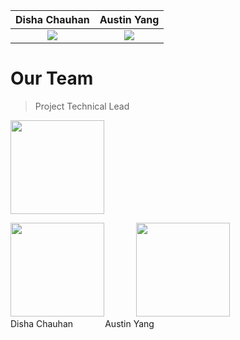 Disha Chauhan              |  Austin Yang
:-------------------------:|:-------------------------:
![](https://bi-stem-away.github.io/shiny_app_dev/Logo.png)  |  ![](https://bi-stem-away.github.io/shiny_app_dev/Logo.png)



# Our Team

> Project Technical Lead

<p float="left">
  <img src="https://bi-stem-away.github.io/shiny_app_dev/Logo.png" Caption="Member Name" width="150" />
</p>

<p float="left">
  <img src="https://bi-stem-away.github.io/shiny_app_dev/Logo.png" width="150" /> &nbsp; &nbsp; &nbsp; &nbsp; &nbsp; &nbsp; 
  <img src="https://bi-stem-away.github.io/shiny_app_dev/Logo.png" width="150" /> <br>
  Disha Chauhan  &nbsp; &nbsp; &nbsp; &nbsp; &nbsp; &nbsp; Austin Yang 
</p>


